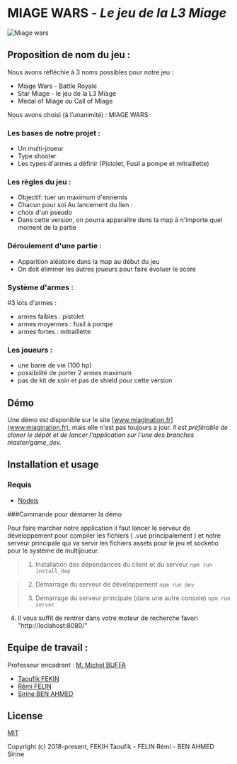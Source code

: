 

# MIAGE WARS - *Le jeu de la L3 Miage*
![Miage wars](https://image.ibb.co/kUWZkL/Logo.png)
## Proposition de nom du jeu :

Nous avons réfléchie à 3 noms possibles pour notre jeu :

- Miage Wars - Battle Royale
- Star Miage - le jeu de la L3 Miage
- Medal of Miage  *ou*  Call of Miage

Nous avons choisi (à l’unanimité) : MIAGE WARS

### Les bases de notre projet :
- Un multi-joueur
- Type shooter
- Les types d'armes a définir (Pistolet, Fusil a pompe et mitraillette)

### Les règles du jeu :
- Objectif: tuer un maximum d'ennemis 
- Chacun pour soi
Au lancement du lien :
- choix d'un pseudo
- Dans cette version, on pourra apparaître dans la map à n'importe quel moment de la partie

### Déroulement d'une partie :
- Apparition aléatoire dans la map au début du jeu
- On doit éliminer les autres joueurs pour faire évoluer le score

### Système d'armes :
#3 lots d'armes :
- armes faibles : pistolet
- armes moyennes : fusil à pompe
- armes fortes : mitraillette 

### Les joueurs :
- une barre de vie (100 hp)
- possibilité de porter 2 armes maximum
- pas de kit de soin et pas de shield pour cette version

## Démo

Une démo est disponible sur le site [www.miagination.fr](www.miagination.fr), mais elle n'est pas toujours a jour.
*Il est préférable de cloner le dépôt et de lancer l'application sur l'une des branches master/game_dev.*

## Installation et usage

### Requis

 - [Nodejs](https://nodejs.org/en/)

###Commande pour démarrer la démo 

Pour faire marcher notre application il faut lancer le serveur de développement pour compiler les fichiers ( .vue principalement ) et notre serveur principale qui va servir les fichiers assets pour le jeu et socketio pour le système de multijoueur.



> 1) Installation des dépendances du client et du serveur
> `npm run install_dep`
    

> 2) Démarrage du serveur de développement
>  `npm run dev`
> 
> 
> 3) Démarrage du serveur principale (dans une autre console)
> `npm run server` 

  4) Il vous suffit de rentrer dans votre moteur de recherche favori "http://loclahost:8080/"

## Equipe de travail :
Professeur encadrant : [M. Michel BUFFA](https://github.com/micbuffa)
- [Taoufik FEKIN](https://github.com/FekihTaoufik)
- [Rémi FELIN](https://github.com/RemiFELIN)
- [Sirine BEN AHMED](https://github.com/Sirine-BenAhmed)

## License

[MIT](http://opensource.org/licenses/MIT)

Copyright (c) 2018-present, FEKIH Taoufik - FELIN Rémi - BEN AHMED Sirine